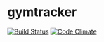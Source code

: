 # gymtracker
[![Build Status](https://travis-ci.org/laitilari/gymtracker.svg?branch=master)](https://travis-ci.org/laitilari/gymtracker)
[![Code Climate](https://codeclimate.com/github/laitilari/gymtracker-public.png)](https://codeclimate.com/github/laitilari/gymtracker-public)

